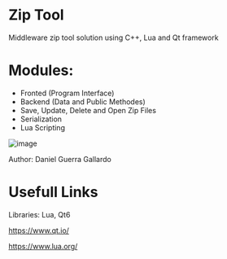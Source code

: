 
# Zip Tool
Middleware zip tool solution using C++, Lua and Qt framework

# Modules:
- Fronted (Program Interface)
- Backend (Data and Public Methodes)
- Save, Update, Delete and Open Zip Files
- Serialization
- Lua Scripting

![image](https://user-images.githubusercontent.com/61831013/125994971-db5cb638-aa88-49fe-845c-5c135f993130.png)

Author: Daniel Guerra Gallardo

# Usefull Links

Libraries: Lua, Qt6

https://www.qt.io/

https://www.lua.org/

